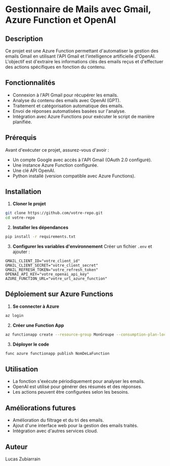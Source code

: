 # Gestionnaire de Mails avec Gmail, Azure Function et OpenAI

## Description
Ce projet est une Azure Function permettant d'automatiser la gestion des emails Gmail en utilisant l'API Gmail et l'intelligence artificielle d'OpenAI. L'objectif est d'extraire les informations clés des emails reçus et d'effectuer des actions spécifiques en fonction du contenu.

## Fonctionnalités
- Connexion à l'API Gmail pour récupérer les emails.
- Analyse du contenu des emails avec OpenAI (GPT).
- Traitement et catégorisation automatique des emails.
- Envoi de réponses automatisées basées sur l'analyse.
- Intégration avec Azure Functions pour exécuter le script de manière planifiée.

## Prérequis
Avant d'exécuter ce projet, assurez-vous d'avoir :
- Un compte Google avec accès à l'API Gmail (OAuth 2.0 configuré).
- Une instance Azure Function configurée.
- Une clé API OpenAI.
- Python installé (version compatible avec Azure Functions).

## Installation
1. **Cloner le projet**
```bash
git clone https://github.com/votre-repo.git
cd votre-repo
```

2. **Installer les dépendances**
```bash
pip install -r requirements.txt
```

3. **Configurer les variables d'environnement**
Créer un fichier `.env` et ajouter :
```env
GMAIL_CLIENT_ID="votre_client_id"
GMAIL_CLIENT_SECRET="votre_client_secret"
GMAIL_REFRESH_TOKEN="votre_refresh_token"
OPENAI_API_KEY="votre_openai_api_key"
AZURE_FUNCTION_URL="votre_url_azure_function"
```

## Déploiement sur Azure Functions
1. **Se connecter à Azure**
```bash
az login
```
2. **Créer une Function App**
```bash
az functionapp create --resource-group MonGroupe --consumption-plan-location westeurope --runtime python --functions-version 4 --name NomDeLaFunction --storage-account MonStorage
```
3. **Déployer le code**
```bash
func azure functionapp publish NomDeLaFunction
```

## Utilisation
- La fonction s'exécute périodiquement pour analyser les emails.
- OpenAI est utilisé pour générer des résumés et des réponses.
- Les actions peuvent être configurées selon les besoins.

## Améliorations futures
- Amélioration du filtrage et du tri des emails.
- Ajout d'une interface web pour la gestion des emails traités.
- Intégration avec d'autres services cloud.

## Auteur
Lucas Zubiarrain


